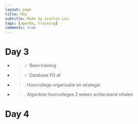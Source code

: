 ```yaml
---
layout: page
title: May
subtitle: Made by Scottie Lee
tags: [agenda, training]
comments: true
---
```

<!---
>: to do
x: done
-: cancelled
--->

# Day 3
* >:white_check_mark: Been training
* >:white_check_mark: Database FD af
* >. Hoorcollege organisatie en strategie
* >. Algoritme hoorcolleges 2 weken achterstand inhalen

# Day 4
